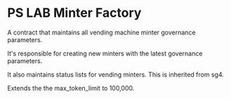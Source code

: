 # PS LAB Minter Factory

A contract that maintains all vending machine minter governance parameters.

It's responsible for creating new minters with the latest governance parameters.

It also maintains status lists for vending minters. This is inherited from sg4.

Extends the the max_token_limit to 100,000.